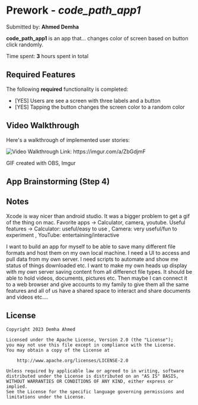 # Prework - *code_path_app1*

Submitted by: **Ahmed Demha**

**code_path_app1** is an app that... changes color of screen based on button click randomly. 

Time spent: **3** hours spent in total

## Required Features

The following **required** functionality is completed:

- [YES] Users are see a screen with three labels and a button
- [YES] Tapping the button changes the screen color to a random color
 
## Video Walkthrough

Here's a walkthrough of implemented user stories:

<img src='https://imgur.com/a/ZbGdjmF' title='Video Walkthrough' width='' alt='Video Walkthrough' />
Link: https://imgur.com/a/ZbGdjmF

<!-- Replace this with whatever GIF tool you used! -->
GIF created with OBS, Imgur

## App Brainstorming (Step 4)

## Notes

Xcode is way nicer than android studio. It was a bigger problem to get a gif of the thing on mac. 
Favorite apps -> Calculator, camera, youtube.
Useful features -> Calculator: useful/easy to use , Camera: very useful/fun to experiment , YouTube: entertaining/interactive

I want to build an app for myself to be able to save many different file formats and host them on my own local machine. I need a UI to access and pull data from my own server. I need scripts to automate and show me status of things downloaded etc. I want to make my own heads up display with my own server saving content from all differenct file types. It should be able to hold videos, documents, pictures etc. Then maybe I can connect it to a web browser and give accounts to my family to give them all the same features and all of us have a shared space to interact and share documents and videos etc....

## License

    Copyright 2023 Demha Ahmed

    Licensed under the Apache License, Version 2.0 (the "License");
    you may not use this file except in compliance with the License.
    You may obtain a copy of the License at

        http://www.apache.org/licenses/LICENSE-2.0

    Unless required by applicable law or agreed to in writing, software
    distributed under the License is distributed on an "AS IS" BASIS,
    WITHOUT WARRANTIES OR CONDITIONS OF ANY KIND, either express or implied.
    See the License for the specific language governing permissions and
    limitations under the License.
